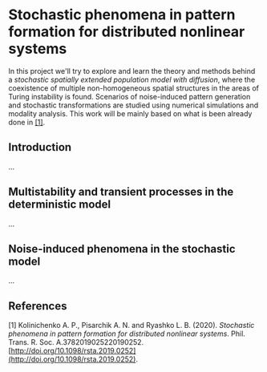 # Stochastic phenomena in pattern formation for distributed nonlinear systems
In this project we'll try to explore and learn the theory and methods behind a *stochastic spatially extended population model with diffusion*, where the coexistence of multiple non-homogeneous spatial structures in the areas of Turing instability is found. Scenarios of noise-induced pattern generation and stochastic transformations are studied using numerical simulations and modality analysis. This work will be mainly based on what is been already done in [[1]](#guide).

## Introduction
...

## Multistability and transient processes in the deterministic model
...

## Noise-induced phenomena in the stochastic model
...

## References
<a id="guide">[1]</a> 
Kolinichenko A. P., Pisarchik A. N. and Ryashko L. B. (2020).
*Stochastic phenomena in pattern formation for distributed nonlinear systems*.
Phil. Trans. R. Soc. A.3782019025220190252.
[http://doi.org/10.1098/rsta.2019.0252](http://doi.org/10.1098/rsta.2019.0252).
